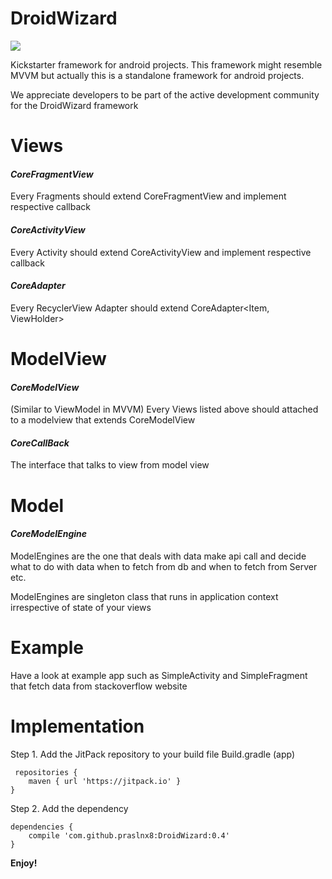 # DroidWizard
[![](https://jitpack.io/v/praslnx8/DroidWizard.svg)](https://jitpack.io/#praslnx8/DroidWizard)

Kickstarter framework for android projects.
This framework might resemble MVVM but actually this is a standalone framework for android projects.

We appreciate developers to be part of the active development community for the DroidWizard framework

# **Views**
#### _CoreFragmentView_ 
Every Fragments should extend CoreFragmentView<CMV extends CoreModelView> and implement respective callback 

#### _CoreActivityView_ 
Every Activity should extend CoreActivityView<CMV extends CoreModelView> and implement respective callback

#### _CoreAdapter_ 
Every RecyclerView Adapter should extend CoreAdapter<Item, ViewHolder>

# **ModelView**
#### _CoreModelView_ 
(Similar to ViewModel in MVVM) Every Views listed above should attached to a modelview that extends CoreModelView<CB extends CoreCallBack>

#### _CoreCallBack_ 
The interface that talks to view from model view

# **Model**
#### _CoreModelEngine_ 
ModelEngines are the one that deals with data make api call and decide what to do with data 
when to fetch from db and when to fetch from Server etc.
 
ModelEngines are singleton class that runs in application context irrespective of state of your views

# Example
Have a look at example app such as SimpleActivity and SimpleFragment that fetch data from stackoverflow website

# Implementation
Step 1. Add the JitPack repository to your build file Build.gradle (app)
```
 repositories {
	maven { url 'https://jitpack.io' }
}
```
Step 2. Add the dependency
```
dependencies {
	compile 'com.github.praslnx8:DroidWizard:0.4'
}
```

**Enjoy!**
